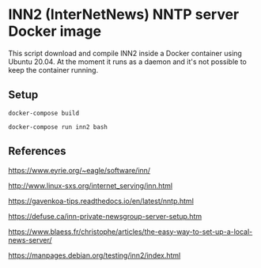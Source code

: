 
# INN2 (InterNetNews) NNTP server Docker image

This script download and compile INN2 inside a Docker container using Ubuntu 20.04. At the moment it runs as a daemon and it's not possible to keep the container running.

## Setup

``docker-compose build``

``docker-compose run inn2 bash``

## References 

https://www.eyrie.org/~eagle/software/inn/

http://www.linux-sxs.org/internet_serving/inn.html

https://gavenkoa-tips.readthedocs.io/en/latest/nntp.html

https://defuse.ca/inn-private-newsgroup-server-setup.htm

https://www.blaess.fr/christophe/articles/the-easy-way-to-set-up-a-local-news-server/

https://manpages.debian.org/testing/inn2/index.html

